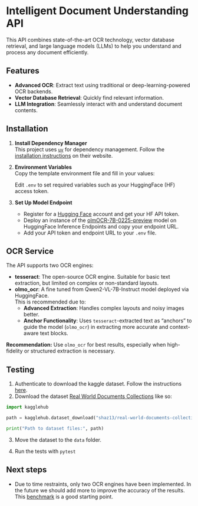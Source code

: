 # Intelligent Document Understanding API

This API combines state-of-the-art OCR technology, vector database retrieval, and large language models (LLMs) to help you understand and process any document efficiently.

## Features

- **Advanced OCR**: Extract text using traditional or deep-learning-powered OCR backends.
- **Vector Database Retrieval**: Quickly find relevant information.
- **LLM Integration**: Seamlessly interact with and understand document contents.

## Installation

1. **Install Dependency Manager**  
   This project uses [`uv`](https://docs.astral.sh/uv/) for dependency management. Follow the [installation instructions](https://docs.astral.sh/uv/getting-started/installation/) on their website.

2. **Environment Variables**  
   Copy the template environment file and fill in your values:
   
   Edit `.env` to set required variables such as your HuggingFace (HF) access token.

3. **Set Up Model Endpoint**  
   - Register for a [Hugging Face](https://huggingface.co/) account and get your HF API token.
   - Deploy an instance of the [olmOCR-7B-0225-preview](https://huggingface.co/allenai/olmOCR-7B-0225-preview) model on HuggingFace Inference Endpoints and copy your endpoint URL.
   - Add your API token and endpoint URL to your `.env` file.

## OCR Service

The API supports two OCR engines:

- **tesseract**: The open-source OCR engine. Suitable for basic text extraction, but limited on complex or non-standard layouts.
- **olmo_ocr**: A fine tuned from Qwen2-VL-7B-Instruct model deployed via HuggingFace.  
  This is recommended due to:
    - **Advanced Extraction**: Handles complex layouts and noisy images better.
    - **Anchor Functionality**: Uses `tesseract`-extracted text as “anchors” to guide the model (`olmo_ocr`) in extracting more accurate and context-aware text blocks.

**Recommendation:** Use `olmo_ocr` for best results, especially when high-fidelity or structured extraction is necessary.

## Testing

1. Authenticate to download the kaggle dataset. Follow the instructions [here](https://github.com/Kaggle/kagglehub).
2. Download the dataset [Real World Documents Collections](https://www.kaggle.com/datasets/shaz13/real-world-documents-collections) like so: 

```python
import kagglehub

path = kagglehub.dataset_download("shaz13/real-world-documents-collections")

print("Path to dataset files:", path)
```

3. Move the dataset to the `data` folder.

4. Run the tests with `pytest`

## Next steps

- Due to time restraints, only two OCR engines have been implemented. In the future we should add more to improve the accuracy of the results. This [benchmark](https://huggingface.co/spaces/echo840/ocrbench-leaderboard) is a good starting point.
